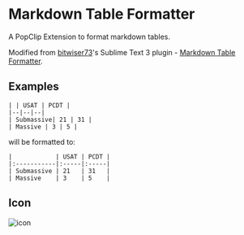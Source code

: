 # Markdown Table Formatter

A PopClip Extension to format markdown tables.

Modified from [bitwiser73]()'s Sublime Text 3 plugin - [Markdown Table Formatter][mtf].

[bitwiser73]: https://github.com/bitwiser73
[mtf]: https://github.com/bitwiser73/MarkdownTableFormatter

## Examples

```
| | USAT | PCDT |
|--|--|--|
| Submassive| 21 | 31 |
| Massive | 3 | 5 |
```

will be formatted to:

```
|            | USAT | PCDT |
|:-----------|:-----|:-----|
| Submassive | 21   | 31   |
| Massive    | 3    | 5    |
```

## Icon

![icon](https://raw.githubusercontent.com/tsaiid/PopClip-Extensions/master/MarkdownTableFormatter.popclipext/icon.png)
